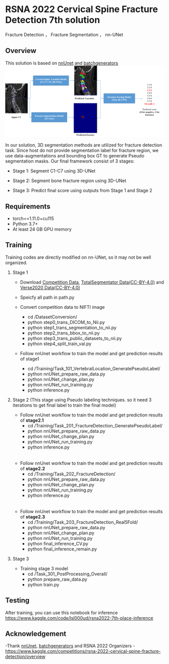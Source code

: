 # RSNA 2022 Cervical Spine Fracture Detection 7th solution
Fracture Detection ， Fracture Segmentation ， nn-UNet  

## Overview
This solution is based on [nnUnet](https://github.com/MIC-DKFZ/batchgenerators) and [batchgenerators](https://github.com/MIC-DKFZ/batchgenerators)
![image](https://github.com/LSL000UD/RSNA2022-7th-Place/blob/main/overview.png)

In our solution,  3D segmentation methods are utilized for fracture detection task. Since host do not provide segmentation label for fracture region, we use data-augmentations and bounding box GT to generate Pseudo segmentation masks. Our final framework consist of 3 stages:

- Stage 1: Segment C1-C7 using 3D-UNet

- Stage 2: Segment bone fracture region using 3D-UNet

- Stage 3: Predict final score using outputs from Stage 1 and Stage 2



## Requirements
- torch==1.11.0+cu115
- Python 3.7+
- At least 24 GB GPU memory


## Training

Training codes are directly modified on nn-UNet, so it may not be well organized.

1. Stage 1
   	
	- Download [Competition Data](https://www.kaggle.com/competitions/rsna-2022-cervical-spine-fracture-detection/data), [TotalSegmentator Data(CC-BY-4.0)](https://zenodo.org/record/6802614#.Y2nkrHYzZPY) and [Verse2020 Data(CC-BY-4.0)](https://github.com/anjany/verse)
	- Speicfy all path in path.py
	- Convert competition data to NIFTI image
	   -  cd /DatasetConversion/
	   -  python step0_trans_DICOM_to_Nii.py
	   -  python step1_trans_segmentation_to_nii.py
	   -  python step2_trans_bbox_to_nii.py
	   -  python step3_trans_public_datasets_to_nii.py
	   -  python step4_split_train_val.py
	
	- Follow nnUnet workflow to train the model and get prediction results of stage1 
		- cd /Training/Task_101_VertebralLocation_GeneratePseudoLabel/
		- python nnUNet_prepare_raw_data.py
		- python nnUNet_change_plan.py
		- python nnUNet_run_training.py
		- python inference.py

2. Stage 2 
 (This stage using Pseudo labeling techniques. so it need 3 iterations to get final label to train the final model)
	- Follow nnUnet workflow to train the model and get prediction results of **stage2.1**
		- cd /Training/Task_201_FractureDetection_GeneratePseudoLabel/
		- python nnUNet_prepare_raw_data.py
		- python nnUNet_change_plan.py
		- python nnUNet_run_training.py
		- python inference.py
<br/><br/><br/>
	- Follow nnUnet workflow to train the model and get prediction results of **stage2.2**
		- cd /Training/Task_202_FractureDetection/
		- python nnUNet_prepare_raw_data.py
		- python nnUNet_change_plan.py
		- python nnUNet_run_training.py
		- python inference.py
<br/><br/><br/>
	- Follow nnUnet workflow to train the model and get prediction results of **stage2.3**
		- cd /Training/Task_203_FractureDetection_Real5Fold/
		- python nnUNet_prepare_raw_data.py
		- python nnUNet_change_plan.py
		- python nnUNet_run_training.py
		- python final_inference_CV.py
		- python final_inference_remain.py

3. Stage 3
	- Training stage 3 model
	   -  cd /Task_301_PostProcessing_Overall/
	   -  python prepare_raw_data.py
	   -  python train.py

	
## Testing

After training, you can use this notebook for inference https://www.kaggle.com/code/lsl000ud/rsna2022-7th-place-inference

## Acknowledgement
-Thank [nnUnet](https://github.com/MIC-DKFZ/batchgenerators), [batchgenerators](https://github.com/MIC-DKFZ/batchgenerators)
and  RSNA 2022 Organizers
	-https://www.kaggle.com/competitions/rsna-2022-cervical-spine-fracture-detection/overview

